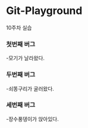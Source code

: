 # Git-Playground
10주차 실습


### 첫번째 버그
-모기가 날라왔다.

### 두번째 버그
-쇠똥구리가 굴러왔다.

### 세번째 버그
-장수풍뎅이가 앉아있다.
